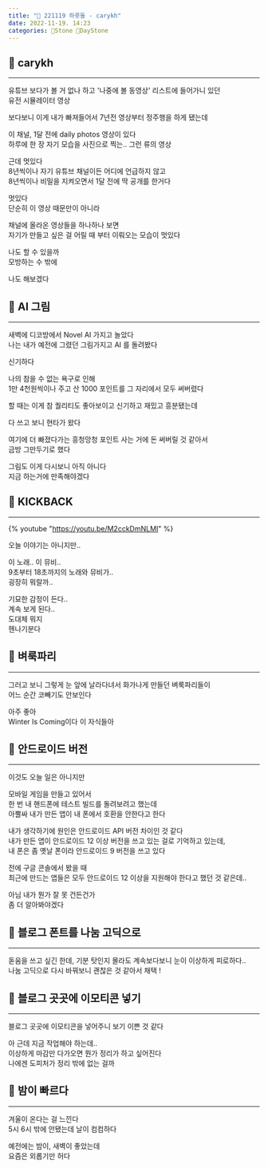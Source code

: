 ```yaml
---
title: "🌱 221119 하룻돌 - carykh"
date: 2022-11-19. 14:23
categories: 🗿Stone 🌱DayStone
---
```


## 🗿 carykh

---

유튜브 보다가 볼 거 없나 하고 '나중에 볼 동영상' 리스트에 들어가니 있던  
유전 시뮬레이터 영상  

보다보니 이게 내가 빠져들어서 7년전 영상부터 정주행을 하게 됐는데  

이 채널, 1달 전에 daily photos 영상이 있다  
하루에 한 장 자기 모습을 사진으로 찍는.. 그런 류의 영상  

근데 멋있다  
8년씩이나 자기 유튜브 채널이든 어디에 언급하지 않고  
8년씩이나 비밀을 지켜오면서 1달 전에 딱 공개를 한거다  

멋있다  
단순히 이 영상 때문만이 아니라  

채널에 올라온 영상들을 하나하나 보면  
자기가 만들고 싶은 걸 어릴 때 부터 이뤄오는 모습이 멋있다  

나도 할 수 있을까  
모방하는 수 밖에  

나도 해보겠다  

## 🗿 AI 그림

---

새벽에 디코방에서 Novel AI 가지고 놀았다  
나는 내가 예전에 그렸던 그림가지고 AI 를 돌려봤다  

신기하다  

나의 참을 수 없는 욕구로 인해  
1만 4천원씩이나 주고 산 1000 포인트를 그 자리에서 모두 써버렸다  

할 때는 이게 참 퀄리티도 좋아보이고 신기하고 재밌고 흥분됐는데  

다 쓰고 보니 현타가 왔다  

여기에 더 빠졌다가는 흥청망청 포인트 사는 거에 돈 써버릴 것 같아서  
금방 그만두기로 했다  

그림도 이게 다시보니 아직 아니다  
지금 하는거에 만족해야겠다  

## 🗿 KICKBACK

---

{% youtube "https://youtu.be/M2cckDmNLMI" %}  

오늘 이야기는 아니지만..

이 노래.. 이 뮤비..  
9초부터 18초까지의 노래와 뮤비가..  
굉장히 뭐랄까..  

기묘한 감정이 든다..  
계속 보게 된다..  
도대체 뭐지  
헨나기분다  

## 🗿 벼룩파리

---

그러고 보니 그렇게 눈 앞에 날라다녀서 화가나게 만들던 벼룩파리들이  
어느 순간 코빼기도 안보인다  

아주 좋아  
Winter Is Coming이다 이 자식들아  

## 🗿 안드로이드 버전

---

이것도 오늘 일은 아니지만  

모바일 게임을 만들고 있어서  
한 번 내 핸드폰에 테스트 빌드를 돌려보려고 했는데  
아뿔싸 내가 만든 앱이 내 폰에서 호환을 안한다고 한다  

내가 생각하기에 원인은 안드로이드 API 버전 차이인 것 같다  
내가 만든 앱이 안드로이드 12 이상 버전을 쓰고 있는 걸로 기억하고 있는데,  
내 폰은 좀 옛날 폰이라 안드로이드 9 버전을 쓰고 있다  

전에 구글 콘솔에서 봤을 때  
최근에 만드는 앱들은 모두 안드로이드 12 이상을 지원해야 한다고 했던 것 같은데..  

아님 내가 뭔가 잘 못 건든건가  
좀 더 알아봐야겠다  

## 🗿 블로그 폰트를 나눔 고딕으로

---

돋움을 쓰고 싶긴 한데, 기분 탓인지 몰라도 계속보다보니 눈이 이상하게 피로하다..  
나눔 고딕으로 다시 바꿔보니 괜찮은 것 같아서 채택 !  

## 🗿 블로그 곳곳에 이모티콘 넣기

---

블로그 곳곳에 이모티콘을 넣어주니 보기 이쁜 것 같다  

아 근데 지금 작업해야 하는데..  
이상하게 마감만 다가오면 뭔가 정리가 하고 싶어진다  
나에겐 도피처가 정리 밖에 없는 걸까  

## 🗿 밤이 빠르다

---

겨울이 온다는 걸 느낀다  
5시 6시 밖에 안됐는데 날이 컴컴하다  

예전에는 밤이, 새벽이 좋았는데  
요즘은 외롭기만 허다  
